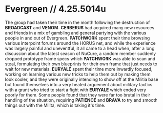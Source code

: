 # Evergreen // 4.25.5014u
The group had taken their time in the month following the destruction of **BROADCAST** and **VENOM.** **CERBERUS** had acquired many new resources and friends in a mix of gambling and general partying with the various people in and out of Evergreen. **PATCHWORK** spent their time browsing various interpoint forums around the HORUS net, and while the experience was largely painful and uneventful, it all came to a head when, after a long discussion about the latest season of NuCure, a random member suddenly dropped prototype frame specs which **PATCHWORK** was able to scan and steal, formulating their own blueprints for their own frame that just needs to wait for new materials. **EURYALE** spent their time more inwardly focused, working on learning various new tricks to help them out by making them look cooler, and they were originally intending to show off at the Militia base but found themselves into a very heated arguement about military tactics with a grunt who tried to start a fight with **EURYALE** which ended very poorly for them. Some people found that they were far too brutal in their handling of the situation, requiring **PATIENCE** and **BRAVA** to try and smooth things out with the Milita, which is taking it's time.
